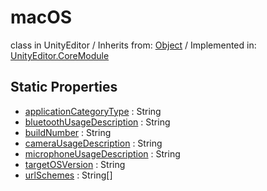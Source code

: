 # macOS
class in UnityEditor
 / Inherits from: <a href="https://docs.unity3d.com/6000.0/Documentation/ScriptReference/Object.html">Object</a> / Implemented in: <a href="https://docs.unity3d.com/6000.0/Documentation/ScriptReference/UnityEditor.CoreModule.html">UnityEditor.CoreModule</a>

## Static Properties
- <a href="https://docs.unity3d.com/6000.0/Documentation/ScriptReference/macOS-applicationCategoryType.html">applicationCategoryType</a> : String
- <a href="https://docs.unity3d.com/6000.0/Documentation/ScriptReference/macOS-bluetoothUsageDescription.html">bluetoothUsageDescription</a> : String
- <a href="https://docs.unity3d.com/6000.0/Documentation/ScriptReference/macOS-buildNumber.html">buildNumber</a> : String
- <a href="https://docs.unity3d.com/6000.0/Documentation/ScriptReference/macOS-cameraUsageDescription.html">cameraUsageDescription</a> : String
- <a href="https://docs.unity3d.com/6000.0/Documentation/ScriptReference/macOS-microphoneUsageDescription.html">microphoneUsageDescription</a> : String
- <a href="https://docs.unity3d.com/6000.0/Documentation/ScriptReference/macOS-targetOSVersion.html">targetOSVersion</a> : String
- <a href="https://docs.unity3d.com/6000.0/Documentation/ScriptReference/macOS-urlSchemes.html">urlSchemes</a> : String[]
